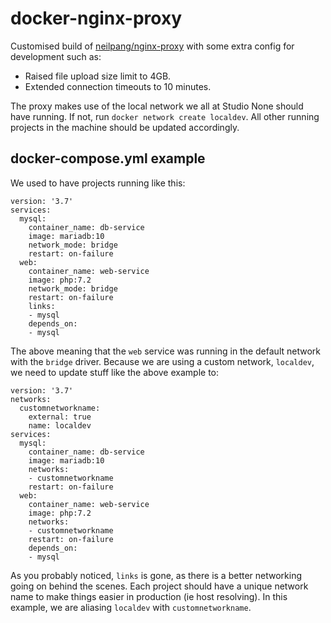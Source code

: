 # docker-nginx-proxy
Customised build of [neilpang/nginx-proxy](https://github.com/neilpang/nginx-proxy) with some extra config for development such as:

- Raised file upload size limit to 4GB.
- Extended connection timeouts to 10 minutes.

The proxy makes use of the local network we all at Studio None should have running. If not, run `docker network create localdev`. All other running projects in the machine should be updated accordingly.

## docker-compose.yml example
We used to have projects running like this:
```
version: '3.7'
services:
  mysql:
    container_name: db-service
    image: mariadb:10
    network_mode: bridge
    restart: on-failure
  web:
    container_name: web-service
    image: php:7.2
    network_mode: bridge
    restart: on-failure
    links:
    - mysql
    depends_on:
    - mysql
```

The above meaning that the `web` service was running in the default network with the `bridge` driver. Because we are using a custom network, `localdev`, we need to update stuff like the above example to:
```
version: '3.7'
networks:
  customnetworkname:
    external: true
    name: localdev
services:
  mysql:
    container_name: db-service
    image: mariadb:10
    networks:
    - customnetworkname
    restart: on-failure
  web:
    container_name: web-service
    image: php:7.2
    networks:
    - customnetworkname
    restart: on-failure
    depends_on:
    - mysql
```
As you probably noticed, `links` is gone, as there is a better networking going on behind the scenes. Each project should have a unique network name to make things easier in production (ie host resolving). In this example, we are aliasing `localdev` with `customnetworkname`.
